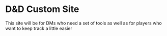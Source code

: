 # D&D Custom Site

This site will be for DMs who need a set of tools as well as for players who want to keep track a little easier
